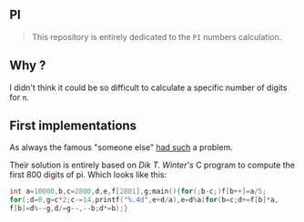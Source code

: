 ## PI

> This repository is entirely dedicated to the `PI` numbers calculation.

## Why ?

I didn't think it could be so difficult to calculate a specific number
of digits for `π`.

## First implementations

As always the famous "someone else" [had such](https://crypto.stanford.edu/pbc/notes/pi/code.html) a problem.

Their solution is entirely based on *Dik T. Winter's* C program to compute the
first 800 digits of pi. Which looks like this:

```c
int a=10000,b,c=2800,d,e,f[2801],g;main(){for(;b-c;)f[b++]=a/5;
for(;d=0,g=c*2;c-=14,printf("%.4d",e+d/a),e=d%a)for(b=c;d+=f[b]*a,
f[b]=d%--g,d/=g--,--b;d*=b);}
```



